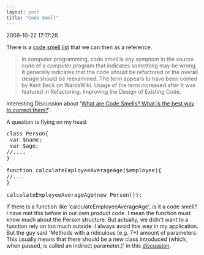 ```yaml
---
layout: post
title: "Code Smell"
---
```


<p class='meta'>2009-10-22 17:17:28</p>

There is a <a href="http://www.cnblogs.com/idior/archive/2006/06/13/424592.html">code smell list</a> that we can then as a reference.


<blockquote>
In computer programming, code smell is any symptom in the source code of a computer program that indicates something may be wrong. It generally indicates that the code should be refactored or the overall design should be reexamined. The term appears to have been coined by Kent Beck on WardsWiki. Usage of the term increased after it was featured in Refactoring. Improving the Design of Existing Code.</blockquote>


Interesting Discussion about '<a href="http://stackoverflow.com/questions/114342/what-are-code-smells-what-is-the-best-way-to-correct-them">What are Code Smells? What is the best way to correct them?</a>'.

A question is flying on my head:
<pre name='code' class='php'>
class Person{
 var $name;
 var $age;
//....
}

function calculateEmployeeAverageAge($employee){
//...
}

calculateEmployeeAverageAge(new Person());
</pre>

If there is a function like 'calculateEmployeeAverageAge', is it a code smell? I have met this before in our own product code. I mean the function must know much about the Person structure. But actually, we didn't want to a function rely on too much outside. I always avoid this way in my application. But the guy said 'Methods with a ridiculous (e.g. 7+) amount of parameters. This usually means that there should be a new class introduced (which, when passed, is called an indirect parameter.)' in this <a href="http://stackoverflow.com/questions/114342/what-are-code-smells-what-is-the-best-way-to-correct-them">discussion</a>.